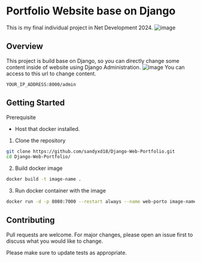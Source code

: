 # Portfolio Website base on Django

This is my final individual project in Net Development 2024.
![image](https://github.com/sandyxd18/Django-Web-Portfolio/assets/137029388/8f1494b3-2ba7-42e0-bf06-09b57e6813fc)

## Overview

This project is build base on Django, so you can directly change some content inside of website using Django Administration.
![image](https://github.com/sandyxd18/Django-Web-Portfolio/assets/137029388/67bd7034-90ed-4bce-845b-005262f8e4e4)
You can access to this url to change content.
```
YOUR_IP_ADDRESS:8000/admin
```

## Getting Started

Prerequisite
- Host that docker installed.

1. Clone the repository
```bash
git clone https://github.com/sandyxd18/Django-Web-Portfolio.git
cd Django-Web-Portfolio/
```

2. Build docker image
```bash
docker build -t image-name .
```

3. Run docker container with the image
```bash
docker run -d -p 8080:7000 --restart always --name web-porto image-name
```

## Contributing

Pull requests are welcome. For major changes, please open an issue first
to discuss what you would like to change.

Please make sure to update tests as appropriate.

